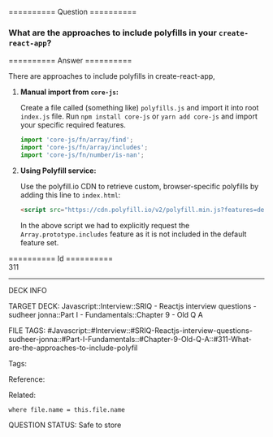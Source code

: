 ========== Question ==========  

### What are the approaches to include polyfills in your `create-react-app`?  

========== Answer ==========  

There are approaches to include polyfills in create-react-app,

1.  **Manual import from `core-js`:**

    Create a file called (something like) `polyfills.js` and import it into root `index.js` file. Run `npm install core-js` or `yarn add core-js` and import your specific required features.

    ```javascript
    import 'core-js/fn/array/find';
    import 'core-js/fn/array/includes';
    import 'core-js/fn/number/is-nan';
    ```

2.  **Using Polyfill service:**

    Use the polyfill.io CDN to retrieve custom, browser-specific polyfills by adding this line to `index.html`:

    ```html
    <script src="https://cdn.polyfill.io/v2/polyfill.min.js?features=default,Array.prototype.includes"></script>
    ```

    In the above script we had to explicitly request the `Array.prototype.includes` feature as it is not included in the default feature set.

========== Id ==========  
311

---

DECK INFO

TARGET DECK: Javascript::Interview::SRIQ - Reactjs interview questions - sudheer jonna::Part I - Fundamentals::Chapter 9 - Old Q A

FILE TAGS: #Javascript::#Interview::#SRIQ-Reactjs-interview-questions-sudheer-jonna::#Part-I-Fundamentals::#Chapter-9-Old-Q-A::#311-What-are-the-approaches-to-include-polyfil

Tags:

Reference:

Related:

```dataview
where file.name = this.file.name
```
QUESTION STATUS: Safe to store

